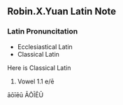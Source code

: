 ## Robin.X.Yuan Latin Note

### Latin Pronuncitation
- Ecclesiastical Latin
- Classical Latin

Here is Classical Latin

1. Vowel
1.1 e/ē


āōīēū ĀŌĪĒŪ
